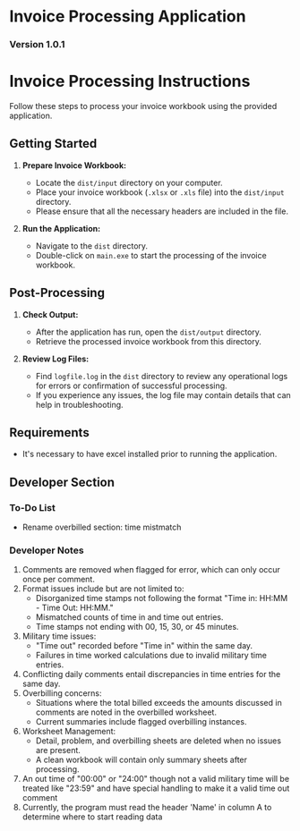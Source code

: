 # Invoice Processing Application
### Version 1.0.1

# Invoice Processing Instructions

Follow these steps to process your invoice workbook using the provided application.

## Getting Started

1. **Prepare Invoice Workbook:**
   - Locate the `dist/input` directory on your computer.
   - Place your invoice workbook (`.xlsx` or `.xls` file) into the `dist/input` directory.
   - Please ensure that all the necessary headers are included in the file.

2. **Run the Application:**
   - Navigate to the `dist` directory.
   - Double-click on `main.exe` to start the processing of the invoice workbook.

## Post-Processing

1. **Check Output:**
   - After the application has run, open the `dist/output` directory.
   - Retrieve the processed invoice workbook from this directory.

2. **Review Log Files:**
   - Find `logfile.log` in the `dist` directory to review any operational logs for errors or confirmation of successful processing.
   - If you experience any issues, the log file may contain details that can help in troubleshooting.

## Requirements
 - It's necessary to have excel installed prior to running the application.

## Developer Section

### To-Do List
 - Rename overbilled section: time mistmatch

### Developer Notes
1. Comments are removed when flagged for error, which can only occur once per comment.
2. Format issues include but are not limited to:
   - Disorganized time stamps not following the format "Time in: HH:MM - Time Out: HH:MM."
   - Mismatched counts of time in and time out entries.
   - Time stamps not ending with 00, 15, 30, or 45 minutes.
3. Military time issues:
   - "Time out" recorded before "Time in" within the same day.
   - Failures in time worked calculations due to invalid military time entries.
4. Conflicting daily comments entail discrepancies in time entries for the same day.
5. Overbilling concerns:
   - Situations where the total billed exceeds the amounts discussed in comments are noted in the overbilled worksheet.
   - Current summaries include flagged overbilling instances.
6. Worksheet Management:
   - Detail, problem, and overbilling sheets are deleted when no issues are present.
   - A clean workbook will contain only summary sheets after processing.
7. An out time of "00:00" or "24:00" though not a valid military time will be treated like "23:59" and have special handling to make it a valid time out comment
8. Currently, the program must read the header 'Name' in column A to determine where to start reading data
